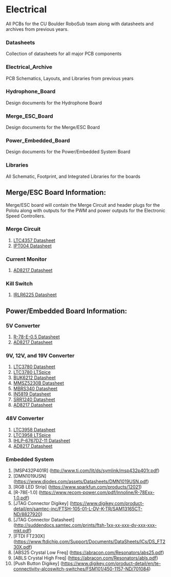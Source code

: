 # Electrical
All PCBs for the CU Boulder RoboSub team along with datasheets and archives from previous years.
### Datasheets
Collection of datasheets for all major PCB components
### Electrical_Archive
PCB Schematics, Layouts, and Libraries from previous years
### Hydrophone_Board
Design documents for the Hydrophone Board
### Merge_ESC_Board
Design documents for the Merge/ESC Board
### Power_Embedded_Board
Design documents for the Power/Embedded System Board
### Libraries
All Schematic, Footprint, and Integrated Libraries for the boards


## Merge/ESC Board Information:
Merge/ESC board will contain the Merge Circuit and header plugs for the Pololu along with outputs for the PWM and power outputs for the Electronic Speed Controllers.
### Merge Circuit
1. [LTC4357 Datasheet](http://cds.linear.com/docs/en/datasheet/4357fd.pdf)
2. [IPT004 Datasheet](https://www.infineon.com/dgdl/Infineon-IPT004N03L-DS-v02_00-EN.pdf?fileId=db3a30433e9d5d11013e9e0f382600c2)
### Current Monitor
1. [AD8217 Datasheet](http://www.analog.com/media/en/technical-documentation/data-sheets/AD8217.pdf)
### Kill Switch
1. [IRLR6225 Datasheet](https://www.infineon.com/dgdl/irlr6225pbf.pdf?fileId=5546d462533600a40153566d99bc26c1)

## Power/Embedded Board Information:
### 5V Converter
1. [R-78-E-0.5 Datasheet](https://www.recom-power.com/pdf/Innoline/R-78Exx-0.5.pdf) 
2. [AD8217 Datasheet](http://www.analog.com/media/en/technical-documentation/data-sheets/AD8217.pdf)
### 9V, 12V, and 19V Converter
1. [LTC3780 Datasheet](http://cds.linear.com/docs/en/datasheet/3780ff.pdf)
2. [LTC3780 LTSpice](http://www.linear.com/product/LTC3780)
3. [BUK6212 Datasheet](https://assets.nexperia.com/documents/data-sheet/BUK6212-40C.pdf)
4. [MMSZ5230B Datasheet](https://www.diodes.com/assets/Datasheets/ds18010.pdf)
5. [MBRS340 Datasheet](https://www.mouser.com/ds/2/308/MBRS340-1120985.pdf)
6. [IN5819 Datasheet](https://www.diodes.com/assets/Datasheets/ds23001.pdf)
7. [SRR1240 Datasheet](https://www.bourns.com/docs/Product-Datasheets/SRR1240.pdf)
8. [AD8217 Datasheet](http://www.analog.com/media/en/technical-documentation/data-sheets/AD8217.pdf)
### 48V Converter
1. [LTC3958 Datasheet](http://cds.linear.com/docs/en/datasheet/3958fa.pdf)
2. [LTC3958 LTSpice](http://www.linear.com/product/LT3958)
3. [IHLP-6767DZ-11 Datasheet](http://www.vishay.com/docs/34306/lp67dz11.pdf)
4. [AD8217 Datasheet](http://www.analog.com/media/en/technical-documentation/data-sheets/AD8217.pdf)
### Embedded System
1. [MSP432P401R] (http://www.ti.com/lit/ds/symlink/msp432p401r.pdf)
2. [DMN1019USN] (https://www.diodes.com/assets/Datasheets/DMN1019USN.pdf)
3. [RGB LED Strip] (https://www.sparkfun.com/products/12021)
4. [R-78E-1.0] (https://www.recom-power.com/pdf/Innoline/R-78Exx-1.0.pdf)
5. [JTAG Connector Digikey] (https://www.digikey.com/product-detail/en/samtec-inc/FTSH-105-01-L-DV-K-TR/SAM13165CT-ND/8827920)
6. [JTAG Connector Datasheet] (http://suddendocs.samtec.com/prints/ftsh-1xx-xx-xxx-dv-xxx-xxx-mkt.pdf)
7. [FTDI FT230X] (https://www.ftdichip.com/Support/Documents/DataSheets/ICs/DS_FT230X.pdf)
8. [ABS25 Crystal Low Freq] (https://abracon.com/Resonators/abs25.pdf)
9. [ABLS Crystal High Freq] (https://abracon.com/Resonators/abls.pdf)
10. [Push Button Digikey] (https://www.digikey.com/product-detail/en/te-connectivity-alcoswitch-switches/FSM101/450-1157-ND/701084)